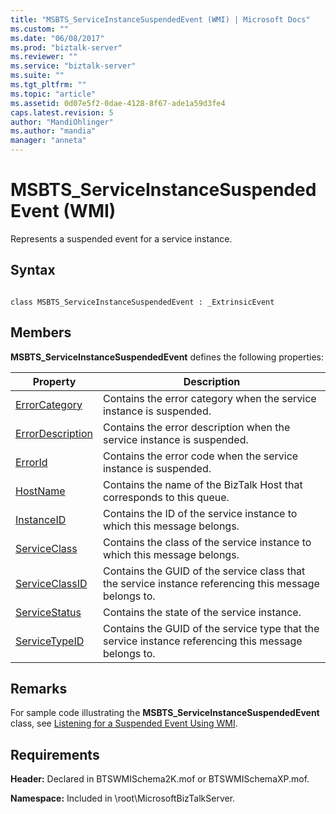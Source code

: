 ```yaml
---
title: "MSBTS_ServiceInstanceSuspendedEvent (WMI) | Microsoft Docs"
ms.custom: ""
ms.date: "06/08/2017"
ms.prod: "biztalk-server"
ms.reviewer: ""
ms.service: "biztalk-server"
ms.suite: ""
ms.tgt_pltfrm: ""
ms.topic: "article"
ms.assetid: 0d07e5f2-0dae-4128-8f67-ade1a59d3fe4
caps.latest.revision: 5
author: "MandiOhlinger"
ms.author: "mandia"
manager: "anneta"
---
```

# MSBTS_ServiceInstanceSuspendedEvent (WMI)
Represents a suspended event for a service instance.  
  
## Syntax  
  
```  
  
class MSBTS_ServiceInstanceSuspendedEvent : _ExtrinsicEvent  
```  
  
## Members  
 **MSBTS_ServiceInstanceSuspendedEvent** defines the following properties:  
  
|Property|Description|  
|--------------|-----------------|  
|[ErrorCategory](../core/msbts-serviceinstancesuspendedevent-errorcategory-property-wmi.md)|Contains the error category when the service instance is suspended.|  
|[ErrorDescription](../core/msbts-serviceinstancesuspendedevent-errordescription-property-wmi.md)|Contains the error description when the service instance is suspended.|  
|[ErrorId](../core/msbts-serviceinstancesuspendedevent-errorid-property-wmi.md)|Contains the error code when the service instance is suspended.|  
|[HostName](../core/msbts-serviceinstancesuspendedevent-hostname-property-wmi.md)|Contains the name of the BizTalk Host that corresponds to this queue.|  
|[InstanceID](../core/msbts-serviceinstancesuspendedevent-instanceid-property-wmi.md)|Contains the ID of the service instance to which this message belongs.|  
|[ServiceClass](../core/msbts-serviceinstancesuspendedevent-serviceclass-property-wmi.md)|Contains the class of the service instance to which this message belongs.|  
|[ServiceClassID](../core/msbts-serviceinstancesuspendedevent-serviceclassid-property-wmi.md)|Contains the GUID of the service class that the service instance referencing this message belongs to.|  
|[ServiceStatus](../core/msbts-serviceinstancesuspendedevent-servicestatus-property-wmi.md)|Contains the state of the service instance.|  
|[ServiceTypeID](../core/msbts-serviceinstancesuspendedevent-servicetypeid-property-wmi.md)|Contains the GUID of the service type that the service instance referencing this message belongs to.|  
  
## Remarks  
 For sample code illustrating the **MSBTS_ServiceInstanceSuspendedEvent** class, see [Listening for a Suspended Event Using WMI](../core/listening-for-a-suspended-event-using-wmi.md).  
  
## Requirements  
 **Header:** Declared in BTSWMISchema2K.mof or BTSWMISchemaXP.mof.  
  
 **Namespace:** Included in \root\MicrosoftBizTalkServer.
